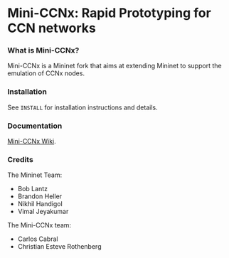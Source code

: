 Mini-CCNx: Rapid Prototyping for CCN networks
========================================================

### What is Mini-CCNx?

Mini-CCNx is a Mininet fork that aims at extending Mininet to support
the emulation of CCNx nodes. 


### Installation

See `INSTALL` for installation instructions and details.

### Documentation

[Mini-CCNx Wiki](https://github.com/carlosmscabral/mn-ccnx/wiki).

### Credits

The Mininet Team:

* Bob Lantz
* Brandon Heller
* Nikhil Handigol
* Vimal Jeyakumar

The Mini-CCNx team:

* Carlos Cabral
* Christian Esteve Rothenberg


